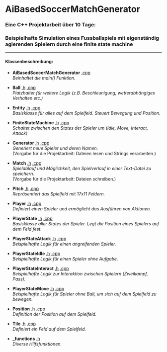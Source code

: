 # AiBasedSoccerMatchGenerator
### Eine C++ Projektarbeit über 10 Tage:
### Beispielhafte Simulation eines Fussballspiels mit eigenständig agierenden Spielern durch eine finite state machine
___
#### Klassenbeschreibung:

- **AiBasedSoccerMatchGenerator** [.cpp](./AiBasedSoccerMatchGenerator.cpp)  
*Beinhaltet die main() Funktion.*

- **Ball** [.h](./Ball.h) [.cpp](./Ball.cpp)  
*Platzhalter für weitere Logik (z.B. Beschleunigung, wetterabhängiges Verhalten etc.)*

- **Entity** [.h](./Entity.h) [.cpp](./Entity.cpp)  
*Basisklasse für alles auf dem Spielfeld. Steuert Bewegung und Position.*

- **FiniteStateMachine** [.h](./FiniteStateMachine.h) [.cpp](./FiniteStateMachine.cpp)  
*Schaltet zwischen den States der Spieler um (Idle, Move, Interact, Attack)*

- **Generator** [.h](./Generator.h) [.cpp](./Generator.cpp)  
*Generiert neue Spieler und deren Namen.*  
(Vorgabe für die Projektarbeit: Dateien lesen und Strings verarbeiten.)

- **Match** [.h](./Match.h) [.cpp](./Match.cpp)  
*Spielablauf und Möglichkeit, den Spielverlauf in einer Text-Datei zu speichern.*  
(Vorgabe für die Projektarbeit: Dateien schreiben.)

- **Pitch** [.h](./Pitch.h) [.cpp](./Pitch.cpp)  
*Repräsentiert das Spielfeld mit 17x11 Feldern.*

- **Player** [.h](./Player.h) [.cpp](./Player.cpp)  
*Definiert einen Spieler und ermöglicht das Ausführen von Aktionen.*

- **PlayerState** [.h](./PlayerState.h) [.cpp](./PlayerState.cpp)  
*Basisklasse aller States der Spieler. Legt die Position eines Spielers auf dem Feld fest.*

- **PlayerStateAttack** [.h](./PlayerStateAttack.h) [.cpp](./PlayerStateAttack.cpp)  
*Beispielhafte Logik für einen angreifenden Spieler.*

- **PlayerStateIdle** [.h](./PlayerStateIdle.h) [.cpp](./PlayerStateIdle.cpp)  
*Beispielhafte Logik für einen Spieler ohne Aufgabe.*

- **PlayerStateInteract** [.h](./PlayerStateInteract.h) [.cpp](./PlayerStateInteract.cpp)  
*Beispielhafte Logik zur Interaktion zwischen Spielern (Zweikampf, Pass).*

- **PlayerStateMove** [.h](./PlayerStateMove.h) [.cpp](./PlayerStateMove.cpp)  
*Beispielhafte Logik für Spieler ohne Ball, um sich auf dem Spielfeld zu bewegen.*

- **Position** [.h](./Position.h) [.cpp](./Position.cpp)  
*Definition der Position auf dem Spielfeld.*

- **Tile** [.h](./Tile.h) [.cpp](./Tile.cpp)  
*Definiert ein Feld auf dem Spielfeld.*

- **_functions** [.h](./_functions.h)  
*Diverse Hilfsfunktionen.*

